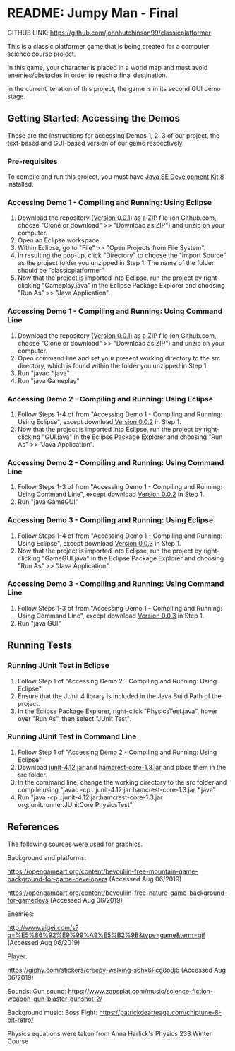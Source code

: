 # README: Jumpy Man - Final

GITHUB LINK: https://github.com/johnhutchinson99/classicplatformer

This is a classic platformer game that is being created for a computer science course project.

In this game, your character is placed in a world map and must avoid enemies/obstacles in order to reach a final destination.

In the current iteration of this project, the game is in its second GUI demo stage. 


## Getting Started: Accessing the Demos
These are the instructions for accessing Demos 1, 2, 3 of our project, the text-based and GUI-based version of our game respectively. 

### Pre-requisites

To compile and run this project, you must have [Java SE Development Kit 8](https://www.oracle.com/technetwork/java/javase/downloads/jdk8-downloads-2133151.html) installed. 


### Accessing Demo 1 - Compiling and Running: Using Eclipse
 1. Download the repository ([Version 0.0.1](https://github.com/johnhutchinson99/classicplatformer/tree/Version-001-Demo-1)) as a ZIP file (on Github.com, choose "Clone or download" >> "Download as ZIP") and unzip on your computer.
 2. Open an Eclipse workspace.
 3. Within Eclipse, go to "File" >> "Open Projects from File System".
 4. In resulting the pop-up, click "Directory" to choose the "Import Source" as the project folder you unzipped in Step 1. The name of the folder should be "classicplatformer"
 5. Now that the project is imported into Eclipse, run the project by right-clicking "Gameplay.java" in the Eclipse Package Explorer and choosing "Run As" >> "Java Application".

### Accessing Demo 1 - Compiling and Running: Using Command Line
 1. Download the repository ([Version 0.0.1](https://github.com/johnhutchinson99/classicplatformer/tree/Version-001-Demo-1)) as a ZIP file (on Github.com, choose "Clone or download" >> "Download as ZIP") and unzip on your computer.
 2. Open command line and set your present working directory to the src directory, which is found within the folder you unzipped in Step 1. 
 3. Run "javac *.java"
 4. Run "java Gameplay"

 
### Accessing Demo 2 - Compiling and Running: Using Eclipse
 1. Follow Steps 1-4 of from "Accessing Demo 1 - Compiling and Running: Using Eclipse", except download [Version 0.0.2](https://github.com/johnhutchinson99/classicplatformer/tree/Version-002-Demo-2) in Step 1. 
 2. Now that the project is imported into Eclipse, run the project by right-clicking "GUI.java" in the Eclipse Package Explorer and choosing "Run As" >> "Java Application".

### Accessing Demo 2 - Compiling and Running: Using Command Line
 1. Follow Steps 1-3 of from "Accessing Demo 1 - Compiling and Running: Using Command Line", except download [Version 0.0.2](https://github.com/johnhutchinson99/classicplatformer/tree/Version-002-Demo-2) in Step 1. 
 2. Run "java GameGUI"
 
 ### Accessing Demo 3 - Compiling and Running: Using Eclipse
 1. Follow Steps 1-4 of from "Accessing Demo 1 - Compiling and Running: Using Eclipse", except download [Version 0.0.3](https://github.com/johnhutchinson99/classicplatformer/tree/Version-003-Demo-3) in Step 1. 
 2. Now that the project is imported into Eclipse, run the project by right-clicking "GameGUI.java" in the Eclipse Package Explorer and choosing "Run As" >> "Java Application".

### Accessing Demo 3 - Compiling and Running: Using Command Line
 1. Follow Steps 1-3 of from "Accessing Demo 1 - Compiling and Running: Using Command Line", except download [Version 0.0.3](https://github.com/johnhutchinson99/classicplatformer/tree/Version-003-Demo-3) in Step 1. 
 2. Run "java GUI"
 
## Running Tests
### Running JUnit Test in Eclipse
 1. Follow Step 1 of "Accessing Demo 2 - Compiling and Running: Using Eclipse"
 2. Ensure that the JUnit 4 library is included in the Java Build Path of the project. 
 3. In the Eclipse Package Explorer, right-click "PhysicsTest.java", hover over "Run As", then select "JUnit Test".
 
### Running JUnit Test in Command Line
 1. Follow Step 1 of "Accessing Demo 2 - Compiling and Running: Using Eclipse"
 2. Download [junit-4.12.jar](https://mvnrepository.com/artifact/junit/junit/4.12) and [hamcrest-core-1.3.jar](http://www.java2s.com/Code/Jar/h/Downloadhamcrestcore13jar.htm) and place them in the src folder. 
 3. In the command line, change the working directory to the src folder and compile using "javac -cp .:junit-4.12.jar:hamcrest-core-1.3.jar *.java"
 4. Run "java -cp .:junit-4.12.jar:hamcrest-core-1.3.jar org.junit.runner.JUnitCore PhysicsTest"
 
 ## References
 The following sources were used for graphics.
 
Background and platforms: 

https://opengameart.org/content/bevouliin-free-mountain-game-background-for-game-developers (Accessed Aug 06/2019)

https://opengameart.org/content/bevouliin-free-nature-game-background-for-gamedevs (Accessed Aug 06/2019)
 
Enemies:

http://www.aigei.com/s?q=%E5%86%92%E9%99%A9%E5%B2%9B&type=game&term=gif (Accessed Aug 06/2019)

Player:

https://giphy.com/stickers/creepy-walking-s6hx6Pcg8o8j6 (Accessed Aug 06/2019)


Sounds:
Gun sound: https://www.zapsplat.com/music/science-fiction-weapon-gun-blaster-gunshot-2/

Background music: Boss Fight:  https://patrickdearteaga.com/chiptune-8-bit-retro/



Physics equations were taken from
Anna Harlick's Physics 233 Winter Course
